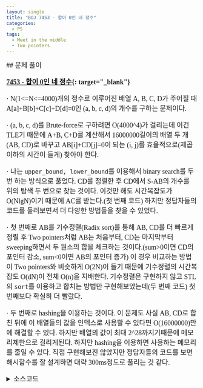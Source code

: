 ```yaml
---
layout: single
title: "BOJ 7453 - 합이 0인 네 정수"
categories:
  - PS
tags:
  - Meet in the middle
  - Two pointers
---
```


<div markdown="1" style="font-size:18px;font-family:Consolas, '맑은 고딕';">
## 문제 풀이

**[7453 - 합이 0인 네 정수](https://www.acmicpc.net/problem/7453){: target="_blank"}**

· N(1<=N<=4000)개의 정수로 이루어진 배열 A, B, C, D가 주어질 때 A[a]+B[b]+C[c]+D[d]=0인 (a, b, c, d)의 개수를 구하는 문제이다.

· (a, b, c, d)를 Brute-force로 구하려면 O(4000^4)가 걸리는데 이건 TLE기 때문에 A+B, C+D를 계산해서 16000000길이의 배열 두 개(AB, CD)로 바꾸고 AB[i]+CD[j]=0이 되는 (i, j)를 효율적으로(제곱 이하의 시간이 들게) 찾아야 한다.

· 나는 `upper_bound, lower_bound`를 이용해서 binary search를 두 번 하는 방식으로 풀었다. CD를 정렬한 후 CD에서 S-AB의 개수를 위의 탐색 두 번으로 찾는 것이다. 이것만 해도 시간복잡도가 O(NlgN)이기 때문에 AC를 받는다.(첫 번째 코드) 하지만 정답자들의 코드를 둘러보면서 더 다양한 방법들을 찾을 수 있었다.

· 첫 번째로 AB를 기수정렬(Radix sort)를 통해 AB, CD를 더 빠르게 정렬 후 Two pointers처럼 AB는 처음부터, CD는 마지막부터 sweeping하면서 두 원소의 합을 체크하는 것이다.(sum>0이면 CD의 포인터 감소, sum<0이면 AB의 포인터 증가) 이 경우 비교하는 방법이 Two pointers와 비슷하게 O(2N)이 들기 때문에 기수정렬의 시간복잡도 O(dN)이 전체 O(n)을 지배한다. 기수정렬은 구현하지 않고 STL의 `sort`를 이용하고 합치는 방법만 구현해보았는데(두 번째 코드) 첫 번째보다 확실히 더 빨랐다.

· 두 번째로 hashing을 이용하는 것이다. 이 문제도 사실 AB, CD로 합친 뒤에 이 배열들의 값을 인덱스로 사용할 수 있다면 O(16000000)만에 해결할 수 있다. 하지만 배열의 값이 최대 2^28까지기때문에 메모리제한으로 걸리게된다. 하지만 hashing을 이용하면 사용하는 메모리를 줄일 수 있다. 직접 구현해보진 않았지만 정답자들의 코드를 보면 해시함수를 잘 설계하면 대략 300ms정도로 풀리는 것 같다.

<details>
<summary>소스코드</summary>
<div markdown="1" style="font-size:20px;font-family:'Consolas', 맑은 고딕;">
```cpp
// //binary search, 1524ms
// #include<bits/stdc++.h>
// using namespace std;
// typedef vector<int> vi;

// int main()
// {
// 	ios::sync_with_stdio(false);cin.tie(0);
// 	int n, a[4000], b[4000], c[4000], d[4000];
// 	long long cnt=0;
// 	vi vab;
// 	cin>>n;
// 	for(int i=0;i<n;i++) cin>>a[i]>>b[i]>>c[i]>>d[i];
// 	for(int i=0;i<n;i++) for(int j=0;j<n;j++)
// 		vab.push_back(a[i]+b[j]);
// 	sort(vab.begin(), vab.end());
// 	for(int i=0;i<n;i++) for(int j=0;j<n;j++){
// 		int ps=c[i]+d[j];
// 		cnt+=upper_bound(vab.begin(), vab.end(), -ps)-lower_bound(vab.begin(), vab.end(), -ps);
// 	}
// 	cout<<cnt;
// }

//Two pointers, 952ms
#include<bits/stdc++.h>
using namespace std;
int n, abi=1, a[4000], b[4000], c[4000], d[4000], ab[16000002], cd[16000001];
int main()
{
	ios::sync_with_stdio(false);cin.tie(0);
	long long cnt=0;
	cin>>n;
	for(int i=0;i<n;i++) cin>>a[i]>>b[i]>>c[i]>>d[i];
	for(int i=0;i<n;i++) for(int j=0;j<n;j++){
		ab[abi]=a[i]+b[j];
		cd[abi++]=c[i]+d[j];
	}
	sort(ab+1, ab+abi);
	sort(cd+1, cd+abi);
	ab[abi]=300000000;
	cd[0]=-300000000;
	int i=1, j=abi-1, sum=ab[i]+cd[j];
	while(i<abi && j>0){
		if(sum==0){
			long long abn=1, cdn=1;
			while(ab[i]==ab[++i]) abn++;
			while(cd[j]==cd[--j]) cdn++;
			cnt+=abn*cdn;
			sum=ab[i]+cd[j];
		}
		else if(sum>0) while(sum>0) sum=ab[i]+cd[--j];
		else while(sum<0) sum=ab[++i]+cd[j];
	}
	cout<<cnt;
}
```
</div>
</details> 
<br>

## 풀고나서  

· Hashing의 Collision Resolution으로 Open addressing, Chaining이 있는데, Load factor(Data/Storage*100)가 대략 75%를 넘어가면 재탐사 횟수가 급격히 증가하면서 Open addressing의 성능이 지수적으로 떨어지게 된다. 따라서 Open addressing을 쓸 경우 hash table의 사이즈를 데이터 크기(16000000)보다 더 크게 잡아야 한다.  
Chaining을 사용할 경우는 처음 정한 hash table 사이즈보다 최대 데이터 크기만큼의 공간이 더 필요할 수 있지만 Load factor에 대해 선형적으로 실행시간이 증가한다. 따라서 저장공간이 충분히 큰 경우 구현이 쉬운 Open addressing을 사용하는 것이 편하지만 데이터를 짐작할 수 없을 때 같은 일반적인 경우 Chaining을 사용하는 것이 좋다.
<span style="color:gray">
[[BOJ] 백준 7453 합이 0인 네 정수](https://octorbirth.tistory.com/537){: target="_blank"}  
여기서도 Open addressing을 사용할 때 해시 테이블의 크기를 데이터의 크기(16000000)보다 충분히 크게(30000000) 잡는 것을 볼 수 있다.
</span>
</div>